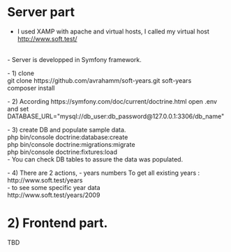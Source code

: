 # Server part
- I used XAMP with apache and virtual hosts, 
  I called my virtual host http://www.soft.test/ 
 <br/>
- Server is developped in Symfony framework.
<p>
- 1) clone 
<br/>
git clone https://github.com/avrahamm/soft-years.git soft-years
<br/>
composer install
</p>
<p>
- 2) According https://symfony.com/doc/current/doctrine.html 
  open .env and set
  DATABASE_URL="mysql://db_user:db_password@127.0.0.1:3306/db_name"
</p>

<p>
- 3) create DB and populate sample data.
 <br/>
php bin/console doctrine:database:create
<br/>
php bin/console doctrine:migrations:migrate
<br/>
php bin/console doctrine:fixtures:load
<br/>
- You can check DB tables to assure the data was populated.
  </p>

<p>
- 4) There are 2 actions,
- years numbers To get all existing years : 
<br/>
   http://www.soft.test/years 
 <br/>
- to see some specific year data
<br/>
  http://www.soft.test/years/2009
 </p>

# 2) Frontend part.
TBD
